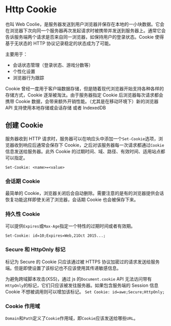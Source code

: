 # Http Cookie

也叫 Web Coolie，是服务器发送到用户浏览器并保存在本地的一小块数据。它会在浏览器下次向同一个服务器再次发起请求时被携带并发送到服务器上。通常它会告诉服务端两个请求是否来自同一浏览器，如保持用户的登录状态。Cookie 使得基于无状态的 HTTP 协议记录稳定的状态成为了可能。

主要用于：
- 会话状态管理（登录状态、游戏分数等）
- 个性化设置
- 浏览器行为跟踪

Cookie 曾经一度用于客户端数据存储，但是随着现代浏览器开始支持各种各样的存储方式，Cookie 逐渐被淘汰。由于服务器指定 Cookie 后浏览器每次请求都会携带 Cookie 数据，会带来额外开销性能。（尤其是在移动环境下）新的浏览器 API 支持使用本地存储或会话存储 或者 IndexedDB

## 创建 Cookie 

服务器收到 HTTP 请求时，服务器可以在响应头中添加一个`Set-Cookie`选项，浏览器收到响应后通常会保存下 Cookie，之后对该服务器每一次请求都通过`Cookie`信息发送给服务器。此外 Cookie 的过期时间、域、路径、有效时间、适用站点都可以指定。

`Set-Cookie: <name>=<value>`

### 会话期 Cookie

最简单的 Cookie，浏览器关闭后会自动删除。需要注意的是有的浏览器提供会话恢复功能这样即使关闭了浏览器，会话期 Cookie 也会被保存下来。

### 持久性 Cookie

可以提供`Expires`或`Max-Age`指定一个特性的过期时间或者有效期。

`Set-Cookie: id=10;Expires=Web,21Oct 2015...;`

### Secure 和 HttpOnly 标记

标记为 Secure 的 Cookie 只应该通过被 HTTPS 协议加密过的请求发送给服务端。但是即使设置了该标记也不应该使用其传递敏感信息。

为避免跨域脚本攻击(XSS)，通过 js 的`Document.cookie` API 无法访问带有 `HttpOnly`的标记，它们只应该被发往服务器。如果包含服务端的 Session 信息 Cookie 不想被调用则可以增加该标记。
`Set Cookie: id=awe;Secure;HttpOnly;`

### Cookie 作用域

`Domain`和`Path`定义了`Cookie`作用域，即`Cookie`应该发送给哪些`URL`。


